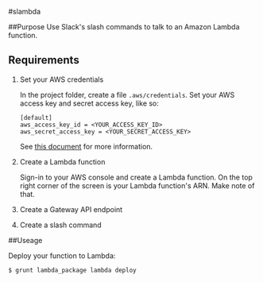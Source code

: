 #slambda

##Purpose
Use Slack's slash commands to talk to an Amazon Lambda function.

## Requirements
1. Set your AWS credentials

   In the project folder, create a file `.aws/credentials`. Set your AWS access key
   and secret access key, like so:
   
   ```
   [default]
   aws_access_key_id = <YOUR_ACCESS_KEY_ID>
   aws_secret_access_key = <YOUR_SECRET_ACCESS_KEY>
   ```
   
   See [this document](http://docs.aws.amazon.com/AWSJavaScriptSDK/guide/node-configuring.html) for more information.
   
1. Create a Lambda function

   Sign-in to your AWS console and create a Lambda function.
   On the top right corner of the screen is your Lambda function's ARN. Make note of that.
   
2. Create a Gateway API endpoint

   

3. Create a slash command

##Useage

Deploy your function to Lambda:

`$ grunt lambda_package lambda deploy`